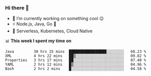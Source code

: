 ### Hi there 👋

<!--
**nodejh/nodejh** is a ✨ _special_ ✨ repository because its `README.md` (this file) appears on your GitHub profile.

Here are some ideas to get you started:

- 🔭 I’m currently working on ...
- 🌱 I’m currently learning ...
- 👯 I’m looking to collaborate on ...
- 🤔 I’m looking for help with ...
- 💬 Ask me about ...
- 📫 How to reach me: ...
- 😄 Pronouns: ...
- ⚡ Fun fact: ...
-->

- 🔭 I’m currently working on something cool :wink:
- ⚡ Node.js, Java, Go :thought_balloon:
- 🤖 Serverless, Kubernetes, Cloud Native

📊 **This week I spent my time on**

<!--START_SECTION:waka-->
```text
Java         30 hrs 25 mins  █████████████████░░░░░░░░   68.23 % 
XML          4 hrs 22 mins   ██▒░░░░░░░░░░░░░░░░░░░░░░   09.82 % 
Properties   3 hrs 17 mins   ██░░░░░░░░░░░░░░░░░░░░░░░   07.40 % 
YAML         2 hrs 12 mins   █▒░░░░░░░░░░░░░░░░░░░░░░░   04.96 % 
Bash         2 hrs 2 mins    █░░░░░░░░░░░░░░░░░░░░░░░░   04.58 % 
```
<!--END_SECTION:waka-->


<!--
:traffic_light: **Visitors**

![visitors](https://visitor-badge.glitch.me/badge?page_id=nodejh.nodejh)
-->
